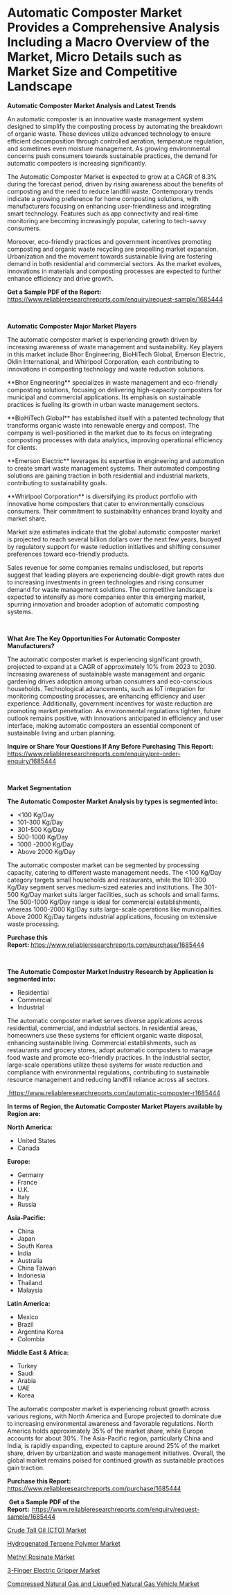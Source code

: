 <p><h1>Automatic Composter Market Provides a Comprehensive Analysis Including a Macro Overview of the Market, Micro Details such as Market Size and Competitive Landscape</h1></p><p><strong>Automatic Composter Market Analysis and Latest Trends</strong></p>
<p><p>An automatic composter is an innovative waste management system designed to simplify the composting process by automating the breakdown of organic waste. These devices utilize advanced technology to ensure efficient decomposition through controlled aeration, temperature regulation, and sometimes even moisture management. As growing environmental concerns push consumers towards sustainable practices, the demand for automatic composters is increasing significantly.</p><p>The Automatic Composter Market is expected to grow at a CAGR of 8.3% during the forecast period, driven by rising awareness about the benefits of composting and the need to reduce landfill waste. Contemporary trends indicate a growing preference for home composting solutions, with manufacturers focusing on enhancing user-friendliness and integrating smart technology. Features such as app connectivity and real-time monitoring are becoming increasingly popular, catering to tech-savvy consumers.</p><p>Moreover, eco-friendly practices and government incentives promoting composting and organic waste recycling are propelling market expansion. Urbanization and the movement towards sustainable living are fostering demand in both residential and commercial sectors. As the market evolves, innovations in materials and composting processes are expected to further enhance efficiency and drive growth.</p></p>
<p><strong>Get a Sample PDF of the Report:&nbsp;</strong> <a href="https://www.reliableresearchreports.com/enquiry/request-sample/1685444?utm_campaign=37&utm_medium=2&utm_source=Github&utm_content=ia&utm_term=12102024&utm_id=automatic-composter">https://www.reliableresearchreports.com/enquiry/request-sample/1685444</a></p>
<p>&nbsp;</p>
<p><strong>Automatic Composter Major Market Players</strong></p>
<p><p>The automatic composter market is experiencing growth driven by increasing awareness of waste management and sustainability. Key players in this market include Bhor Engineering, BioHiTech Global, Emerson Electric, Oklin International, and Whirlpool Corporation, each contributing to innovations in composting technology and waste reduction solutions.</p><p>**Bhor Engineering** specializes in waste management and eco-friendly composting solutions, focusing on delivering high-capacity composters for municipal and commercial applications. Its emphasis on sustainable practices is fueling its growth in urban waste management sectors.</p><p>**BioHiTech Global** has established itself with a patented technology that transforms organic waste into renewable energy and compost. The company is well-positioned in the market due to its focus on integrating composting processes with data analytics, improving operational efficiency for clients.</p><p>**Emerson Electric** leverages its expertise in engineering and automation to create smart waste management systems. Their automated composting solutions are gaining traction in both residential and industrial markets, contributing to sustainability goals.</p><p>**Whirlpool Corporation** is diversifying its product portfolio with innovative home composters that cater to environmentally conscious consumers. Their commitment to sustainability enhances brand loyalty and market share.</p><p>Market size estimates indicate that the global automatic composter market is projected to reach several billion dollars over the next few years, buoyed by regulatory support for waste reduction initiatives and shifting consumer preferences toward eco-friendly products.</p><p>Sales revenue for some companies remains undisclosed, but reports suggest that leading players are experiencing double-digit growth rates due to increasing investments in green technologies and rising consumer demand for waste management solutions. The competitive landscape is expected to intensify as more companies enter this emerging market, spurring innovation and broader adoption of automatic composting systems.</p></p>
<p>&nbsp;</p>
<p><strong>What Are The Key Opportunities For Automatic Composter Manufacturers?</strong></p>
<p><p>The automatic composter market is experiencing significant growth, projected to expand at a CAGR of approximately 10% from 2023 to 2030. Increasing awareness of sustainable waste management and organic gardening drives adoption among urban consumers and eco-conscious households. Technological advancements, such as IoT integration for monitoring composting processes, are enhancing efficiency and user experience. Additionally, government incentives for waste reduction are promoting market penetration. As environmental regulations tighten, future outlook remains positive, with innovations anticipated in efficiency and user interface, making automatic composters an essential component of sustainable living and urban planning.</p></p>
<p><strong>Inquire or Share Your Questions If Any Before Purchasing This Report:</strong> <a href="https://www.reliableresearchreports.com/enquiry/pre-order-enquiry/1685444?utm_campaign=37&utm_medium=2&utm_source=Github&utm_content=ia&utm_term=12102024&utm_id=automatic-composter">https://www.reliableresearchreports.com/enquiry/pre-order-enquiry/1685444</a></p>
<p>&nbsp;</p>
<p><strong>Market Segmentation</strong></p>
<p><strong>The Automatic Composter Market Analysis by types is segmented into:</strong></p>
<p><ul><li><100 Kg/Day</li><li>101-300 Kg/Day</li><li>301-500 Kg/Day</li><li>500-1000 Kg/Day</li><li>1000 -2000 Kg/Day</li><li>Above 2000 Kg/Day</li></ul></p>
<p><p>The automatic composter market can be segmented by processing capacity, catering to different waste management needs. The <100 Kg/Day category targets small households and restaurants, while the 101-300 Kg/Day segment serves medium-sized eateries and institutions. The 301-500 Kg/Day market suits larger facilities, such as schools and small farms. The 500-1000 Kg/Day range is ideal for commercial establishments, whereas 1000-2000 Kg/Day suits large-scale operations like municipalities. Above 2000 Kg/Day targets industrial applications, focusing on extensive waste processing.</p></p>
<p><strong>Purchase this Report:&nbsp;</strong><a href="https://www.reliableresearchreports.com/purchase/1685444?utm_campaign=37&utm_medium=2&utm_source=Github&utm_content=ia&utm_term=12102024&utm_id=automatic-composter">https://www.reliableresearchreports.com/purchase/1685444</a></p>
<p>&nbsp;</p>
<p><strong>The Automatic Composter Market Industry Research by Application is segmented into:</strong></p>
<p><ul><li>Residential</li><li>Commercial</li><li>Industrial</li></ul></p>
<p><p>The automatic composter market serves diverse applications across residential, commercial, and industrial sectors. In residential areas, homeowners use these systems for efficient organic waste disposal, enhancing sustainable living. Commercial establishments, such as restaurants and grocery stores, adopt automatic composters to manage food waste and promote eco-friendly practices. In the industrial sector, large-scale operations utilize these systems for waste reduction and compliance with environmental regulations, contributing to sustainable resource management and reducing landfill reliance across all sectors.</p></p>
<p><a href="https://www.reliableresearchreports.com/automatic-composter-r1685444?utm_campaign=37&utm_medium=2&utm_source=Github&utm_content=ia&utm_term=12102024&utm_id=automatic-composter">&nbsp;https://www.reliableresearchreports.com/automatic-composter-r1685444</a></p>
<p><strong>In terms of Region, the Automatic Composter Market Players available by Region are:</strong></p>
<p>
    <p> <strong> North America: </strong>
        <ul>
            <li>United States</li>
            <li>Canada</li>
        </ul>
        </p> 
    <p> <strong> Europe: </strong>
        <ul>
            <li>Germany</li>
            <li>France</li>
            <li>U.K.</li>
            <li>Italy</li>
            <li>Russia</li>
        </ul>
        </p> 
    <p> <strong> Asia-Pacific: </strong>
        <ul>
            <li>China</li>
            <li>Japan</li>
            <li>South Korea</li>
            <li>India</li>
            <li>Australia</li>
            <li>China Taiwan</li>
            <li>Indonesia</li>
            <li>Thailand</li>
            <li>Malaysia</li>
        </ul>
        </p> 
    <p> <strong> Latin America: </strong>
        <ul>
            <li>Mexico</li>
            <li>Brazil</li>
            <li>Argentina Korea</li>
            <li>Colombia</li>
        </ul>
        </p> 
    <p> <strong> Middle East & Africa: </strong>
        <ul>
            <li>Turkey</li>
            <li>Saudi</li>
            <li>Arabia</li>
            <li>UAE</li>
            <li>Korea</li>
        </ul>
    </p>
    </p>
<p><p>The automatic composter market is experiencing robust growth across various regions, with North America and Europe projected to dominate due to increasing environmental awareness and favorable regulations. North America holds approximately 35% of the market share, while Europe accounts for about 30%. The Asia-Pacific region, particularly China and India, is rapidly expanding, expected to capture around 25% of the market share, driven by urbanization and waste management initiatives. Overall, the global market remains poised for continued growth as sustainable practices gain traction.</p></p>
<p><strong>Purchase this Report: </strong><a href="https://www.reliableresearchreports.com/purchase/1685444?utm_campaign=37&utm_medium=2&utm_source=Github&utm_content=ia&utm_term=12102024&utm_id=automatic-composter">https://www.reliableresearchreports.com/purchase/1685444</a></p>
<p>&nbsp;<strong>Get a Sample PDF of the Report:&nbsp;&nbsp;</strong><a href="https://www.reliableresearchreports.com/enquiry/request-sample/1685444?utm_campaign=37&utm_medium=2&utm_source=Github&utm_content=ia&utm_term=12102024&utm_id=automatic-composter">https://www.reliableresearchreports.com/enquiry/request-sample/1685444</a></p>
<p><strong></strong></p>
<p><p><a href="https://www.linkedin.com/pulse/crude-tall-oil-cto-market-innovations-trends-comprehensive-0yesc?utm_campaign=37&utm_medium=2&utm_source=Github&utm_content=ia&utm_term=12102024&utm_id=automatic-composter">Crude Tall Oil (CTO) Market</a></p><p><a href="https://www.linkedin.com/pulse/charting-future-comprehensive-analysis-global-hydrogenated-b67kc?utm_campaign=37&utm_medium=2&utm_source=Github&utm_content=ia&utm_term=12102024&utm_id=automatic-composter">Hydrogenated Terpene Polymer Market</a></p><p><a href="https://www.linkedin.com/pulse/emerging-methyl-rosinate-market-opportunities-analysis-pentc?utm_campaign=37&utm_medium=2&utm_source=Github&utm_content=ia&utm_term=12102024&utm_id=automatic-composter">Methyl Rosinate Market</a></p><p><a href="https://github.com/tomasa8xtkvotaw/Market-Research-Report-List-1/blob/main/3-finger-electric-gripper-market.md?utm_campaign=37&utm_medium=2&utm_source=Github&utm_content=ia&utm_term=12102024&utm_id=automatic-composter">3-Finger Electric Gripper Market</a></p><p><a href="https://github.com/bansebnspene3/Market-Research-Report-List-1/blob/main/compressed-natural-gas-and-liquefied-natural-gas-vehicle-market.md?utm_campaign=37&utm_medium=2&utm_source=Github&utm_content=ia&utm_term=12102024&utm_id=automatic-composter">Compressed Natural Gas and Liquefied Natural Gas Vehicle Market</a></p></p>